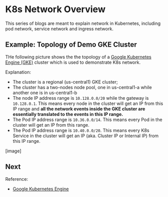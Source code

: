 # K8s Network Overview

This series of blogs are meant to explain network in Kubernetes, including pod network, service network and ingress network.

## Example: Topology of Demo GKE Cluster

THe following picture shows the the topology of a [Google Kubernetes Engine (GKE)](https://cloud.google.com/kubernetes-engine/) cluster which is used to demonstrate K8s network.

Explanation:

- The cluster is a regional (us-central1) GKE cluster;
- The cluster has a two-nodes node pool, one in us-central1-a while another one is in us-central1-b
- The node IP address range is `10.128.0.0/20` while the gateway is `10.128.0.1`. This means every node in the cluster will get an IP from this IP range and **all the network events inside the GKE cluster are essentially translated to the events in this IP range.** 
- The Pod IP address range is `10.36.0.0/14`. This means every Pod in the cluster will get an IP from this range.
- The Pod IP address range is `10.40.0.0/20`. This means every K8s Service in the cluster will get an IP (aka. Cluster IP or Internal IP) from this IP range. 

[image]  

## Next


Reference:
- [Google Kubernetes Engine](https://cloud.google.com/kubernetes-engine/)
 





